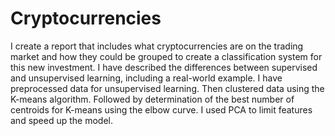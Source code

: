 # Cryptocurrencies
I create a report that includes what cryptocurrencies are on the trading market and how they could be grouped to create a classification system for this new investment.  I have described the differences between supervised and unsupervised learning, including a real-world example. I have preprocessed data for unsupervised learning. Then clustered data using the K-means algorithm. Followed by determination of the best number of centroids for K-means using the elbow curve. I used PCA to limit features and speed up the model.
